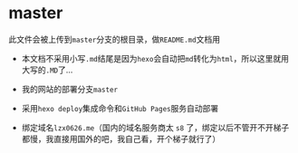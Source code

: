# master

此文件会被上传到`master`分支的根目录，做`README.md`文档用

- 本文档不采用小写`.md`结尾是因为`hexo`会自动把`md`转化为`html`，所以这里就用大写的`.MD`了...

- 我的网站的部署分支`master`

- 采用`hexo deploy`集成命令和`GitHub Pages`服务自动部署

- 绑定域名`lzx0626.me`（国内的域名服务商太 `s8` 了，绑定以后不管开不开梯子都慢，我直接用国外的吧，我自己看，开个梯子就行了）


